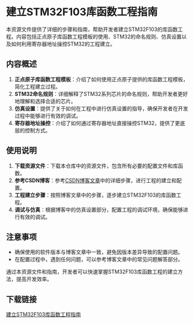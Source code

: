 # 建立STM32F103库函数工程指南

本资源文件提供了详细的步骤和指南，帮助开发者建立STM32F103的库函数工程。内容包括正点原子库函数工程模板的使用、STM32的命名规则、仿真设置以及如何利用寄存器地址操控STM32的工程建立。

## 内容概述

1. **正点原子库函数工程模板**：介绍了如何使用正点原子提供的库函数工程模板，简化工程建立过程。
2. **STM32命名规则**：详细解释了STM32系列芯片的命名规则，帮助开发者更好地理解和选择合适的芯片。
3. **仿真设置**：提供了关于如何在工程中进行仿真设置的指导，确保开发者在开发过程中能够进行有效的调试。
4. **寄存器地址操控**：介绍了如何通过寄存器地址直接操控STM32，提供了更底层的控制方式。

## 使用说明

1. **下载资源文件**：下载本仓库中的资源文件，包含所有必要的配置文件和库函数。
2. **参考CSDN博客**：参考[CSDN博客文章](https://blog.csdn.net/weixin_46897073/article/details/110678067)中的详细步骤，进行工程的建立和配置。
3. **工程建立步骤**：按照博客文章中的步骤，逐步建立STM32F103的库函数工程。
4. **调试与仿真**：根据博客中的仿真设置部分，配置工程的调试环境，确保能够进行有效的调试。

## 注意事项

- 确保使用的软件版本与博客文章中一致，避免因版本差异导致的配置问题。
- 在配置过程中，遇到任何问题，可以参考博客文章中的常见问题解答部分。

通过本资源文件和指南，开发者可以快速掌握STM32F103库函数工程的建立方法，提高开发效率。

## 下载链接

[建立STM32F103库函数工程指南](https://pan.quark.cn/s/f648571d0d1b)